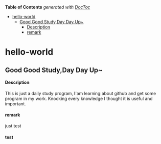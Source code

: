 <!-- START doctoc generated TOC please keep comment here to allow auto update -->
<!-- DON'T EDIT THIS SECTION, INSTEAD RE-RUN doctoc TO UPDATE -->
**Table of Contents**  *generated with [DocToc](https://github.com/thlorenz/doctoc)*

- [hello-world](#hello-world)
  - [Good Good Study,Day Day Up~](#good-good-studyday-day-up)
      - [Description](#description)
      - [remark](#remark)

<!-- END doctoc generated TOC please keep comment here to allow auto update -->

# hello-world
## Good Good Study,Day Day Up~

#### Description

This is just a daily study program,
I'am learning about github and get some program in my work.
Knocking every knowledge I thought it is useful and important.

#### remark

just test

#### test
